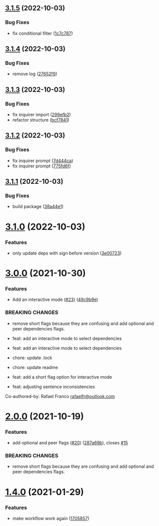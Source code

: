 ## [3.1.5](https://github.com/rfoel/install-latest/compare/v3.1.4...v3.1.5) (2022-10-03)


### Bug Fixes

* fix conditional filter ([1c7c787](https://github.com/rfoel/install-latest/commit/1c7c787c95108bee9682ec5c0e63c0ac7ddbf09a))

## [3.1.4](https://github.com/rfoel/install-latest/compare/v3.1.3...v3.1.4) (2022-10-03)


### Bug Fixes

* remove log ([27652f9](https://github.com/rfoel/install-latest/commit/27652f997ef9a99f271e01e86c1e44ca6c7fa9af))

## [3.1.3](https://github.com/rfoel/install-latest/compare/v3.1.2...v3.1.3) (2022-10-03)


### Bug Fixes

* fix inquirer import ([299efb2](https://github.com/rfoel/install-latest/commit/299efb276bd833a31cac22d5aea7c5a113ab59b0))
* refactor structure ([bcf7841](https://github.com/rfoel/install-latest/commit/bcf784108364481a4dd0049f8230e56544b9bdde))

## [3.1.2](https://github.com/rfoel/install-latest/compare/v3.1.1...v3.1.2) (2022-10-03)


### Bug Fixes

* fix inquirer prompt ([7d444ca](https://github.com/rfoel/install-latest/commit/7d444ca0d0b262e1b2657cf225ddcb0aa38baa95))
* fix inquirer prompt ([775fd6f](https://github.com/rfoel/install-latest/commit/775fd6f64cd8a84fabccb35ac1a88945e8a92d01))

## [3.1.1](https://github.com/rfoel/install-latest/compare/v3.1.0...v3.1.1) (2022-10-03)


### Bug Fixes

* build package ([38a44e1](https://github.com/rfoel/install-latest/commit/38a44e147728d546e5c3e88cd7d1c0c0b41be479))

# [3.1.0](https://github.com/rfoel/install-latest/compare/v3.0.0...v3.1.0) (2022-10-03)


### Features

* only update deps with sign before version ([3e00723](https://github.com/rfoel/install-latest/commit/3e0072370166da0a1fe5ff0c600162c2e25aad1a))

# [3.0.0](https://github.com/rfoel/install-latest/compare/v2.0.0...v3.0.0) (2021-10-30)


### Features

* Add an interactive mode ([#23](https://github.com/rfoel/install-latest/issues/23)) ([49c9b9e](https://github.com/rfoel/install-latest/commit/49c9b9eef4cc5b38181f420fc6c012ab9915ec5a))


### BREAKING CHANGES

* remove short flags because they are confusing and
add optional and peer dependencies flags.

* feat: add an interactive mode to select dependencies

* feat: add an interactive mode to select dependencies

* chore: update .lock

* chore: update readme

* feat: add a short flag option for interactive mode

* feat: adjusting sentence inconsistencies

Co-authored-by: Rafael Franco <rafaelfr@outlook.com>

# [2.0.0](https://github.com/rfoel/install-latest/compare/v1.4.0...v2.0.0) (2021-10-19)


### Features

* add optional and peer flags ([#20](https://github.com/rfoel/install-latest/issues/20)) ([287a69b](https://github.com/rfoel/install-latest/commit/287a69b1df05e9a2bfdede11f9a31eadb37be707)), closes [#15](https://github.com/rfoel/install-latest/issues/15)


### BREAKING CHANGES

* remove short flags because they are confusing and
add optional and peer dependencies flags.

# [1.4.0](https://github.com/rfoel/install-latest/compare/v1.3.0...v1.4.0) (2021-01-29)


### Features

* make workflow work again ([1705857](https://github.com/rfoel/install-latest/commit/170585762f22fab9f7c0a6b6053a278ab6880669))

